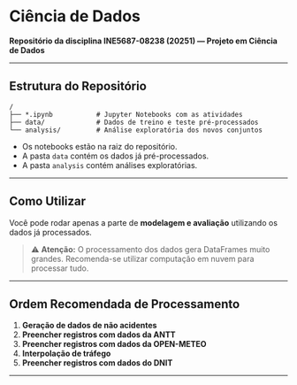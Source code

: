 # Ciência de Dados

**Repositório da disciplina INE5687-08238 (20251) — Projeto em Ciência de Dados**

---

## Estrutura do Repositório

```
/
├── *.ipynb           # Jupyter Notebooks com as atividades
├── data/             # Dados de treino e teste pré-processados
└── analysis/         # Análise exploratória dos novos conjuntos
```

- Os notebooks estão na raiz do repositório.
- A pasta `data` contém os dados já pré-processados.
- A pasta `analysis` contém análises exploratórias.

---

## Como Utilizar

Você pode rodar apenas a parte de **modelagem e avaliação** utilizando os dados já processados.

> ⚠️ **Atenção:** O processamento dos dados gera DataFrames muito grandes. Recomenda-se utilizar computação em nuvem para processar tudo. 

---

## Ordem Recomendada de Processamento

1. **Geração de dados de não acidentes**
2. **Preencher registros com dados da ANTT**
3. **Preencher registros com dados da OPEN-METEO**
4. **Interpolação de tráfego**
5. **Preencher registros com dados do DNIT**

---
